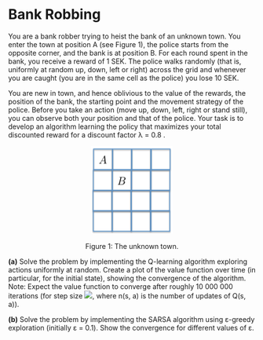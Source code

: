 # Bank Robbing
You are a bank robber trying to heist the bank of an unknown town. You enter the town at position A (see Figure 1), the police starts from the opposite corner, and the bank is at position B. For each round spent in the bank, you receive a reward of 1 SEK. The police walks randomly (that is, uniformly at random up, down, left or right) across the grid and whenever you are caught (you are in the same cell as the police) you lose 10 SEK.

You are new in town, and hence oblivious to the value of the rewards, the position of the bank, the starting point and the movement strategy of the police. Before you take an action (move up, down, left, right or stand still), you can observe both your position and that of the police. Your task is to develop an algorithm learning the policy that maximizes your total discounted reward for a discount factor λ = 0.8 .

<p align="center">
  <img src="../images/town.png"/>
</p>
<p align="center">
  Figure 1: The unknown town.
</p>



**(a)** Solve the problem by implementing the Q-learning algorithm exploring actions uniformly at random. Create a plot of the value function over time (in particular, for the initial state),
showing the convergence of the algorithm. Note: Expect the value function to converge after roughly 10 000 000 iterations (for step size <img src="https://render.githubusercontent.com/render/math?math=T={1/(n(s,a)^{\frac{2}{3}})}">, where n(s, a) is the number of updates of Q(s, a)).

**(b)** Solve the problem by implementing the SARSA algorithm using ε-greedy exploration (initially ε = 0.1). Show the convergence for different values of ε.
